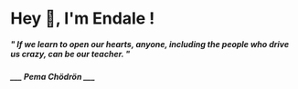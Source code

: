 <h1 title="head"> Hey 👋, I'm Endale !</h1>

**<h5><i>" If we learn to open our hearts, anyone, including the people who drive us crazy, can be our teacher. "</i></h5>**

*<b>___ Pema Chödrön ___</b>*
